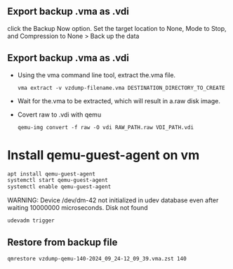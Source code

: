 ## Export backup .vma as .vdi
click the Backup Now option. Set the target location to None, Mode to Stop, and Compression to None > Back up the data

## Export backup .vma as .vdi
- Using the vma command line tool, extract the.vma file.

    `vma extract -v vzdump-filename.vma DESTINATION_DIRECTORY_TO_CREATE`

- Wait for the.vma to be extracted, which will result in a.raw disk image.
- Covert raw to .vdi with qemu

    `qemu-img convert -f raw -O vdi RAW_PATH.raw VDI_PATH.vdi`


# Install qemu-guest-agent on vm

```bash
apt install qemu-guest-agent
systemctl start qemu-guest-agent
systemctl enable qemu-guest-agent
```


WARNING: Device /dev/dm-42 not initialized in udev database even after waiting 10000000 microseconds.
Disk not found
```bash
udevadm trigger
```

## Restore from backup file 

```bash
qmrestore vzdump-qemu-140-2024_09_24-12_09_39.vma.zst 140
```